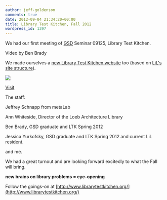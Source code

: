 ```yaml
---
author: jeff-goldenson
comments: true
date: 2012-09-04 21:34:20+00:00
title: Library Test Kitchen, Fall 2012
wordpress_id: 1397
---
```


We had our first meeting of [GSD](http://www.gsd.harvard.edu/) Seminar 09125, Library Test Kitchen.



Video by Ben Brady



We made ourselves a [new Library Test Kitchen website](http://www.librarytestkitchen.org/) too (based on [LiL's site structure](https://github.com/harvard-lil/website)).

[![](http://librarylab.law.harvard.edu/blog/wp-content/uploads/2012/09/ltk-website-300x186.png)](http://librarylab.law.harvard.edu/blog/wp-content/uploads/2012/09/ltk-website.png)


[Visit](http://www.librarytestkitchen.org/)




The staff:

Jeffrey Schnapp from metaLab

Ann Whiteside, Director of the Loeb Architecture Library

Ben Brady, GSD graduate and LTK Spring 2012

Jessica Yurkofsky, GSD graduate and LTK Spring 2012 and current LiL resident.

and me.



We had a great turnout and are looking forward excitedly to what the Fall will bring.



**new brains on library problems = eye-opening**



Follow the goings-on at [http://www.librarytestkitchen.org/](http://www.librarytestkitchen.org/)


